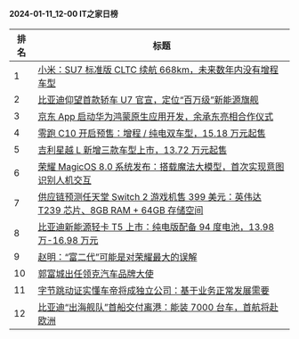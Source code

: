 #### 2024-01-11_12-00  IT之家日榜

| 排名 | 标题|
| --- | ---|
| 1 | [小米：SU7 标准版 CLTC 续航 668km，未来数年内没有增程车型](https://www.ithome.com/0/744/367.htm) |
| 2 | [比亚迪仰望首款轿车 U7 官宣，定位“百万级”新能源旗舰](https://www.ithome.com/0/744/447.htm) |
| 3 | [京东 App 启动华为鸿蒙原生应用开发，余承东亮相合作仪式](https://www.ithome.com/0/744/468.htm) |
| 4 | [零跑 C10 开启预售：增程 / 纯电双车型，15.18 万元起售](https://www.ithome.com/0/744/484.htm) |
| 5 | [吉利星越 L 新增三款车型上市，13.72 万元起售](https://www.ithome.com/0/744/481.htm) |
| 6 | [荣耀 MagicOS 8.0 系统发布：搭载魔法大模型，首次实现意图识别人机交互](https://www.ithome.com/0/744/421.htm) |
| 7 | [供应链预测任天堂 Switch 2 游戏机售 399 美元：英伟达 T239 芯片、8GB RAM + 64GB 存储空间](https://www.ithome.com/0/744/404.htm) |
| 8 | [比亚迪新能源轻卡 T5 上市：纯电版配备 94 度电池，13.98 万-16.98 万元](https://www.ithome.com/0/744/474.htm) |
| 9 | [赵明：“富二代”可能是对荣耀最大的误解](https://www.ithome.com/0/744/399.htm) |
| 10 | [郭富城出任领克汽车品牌大使](https://www.ithome.com/0/744/483.htm) |
| 11 | [字节跳动证实懂车帝将成独立公司：基于业务正常发展需要](https://www.ithome.com/0/744/427.htm) |
| 12 | [比亚迪“出海舰队”首船交付离港：能装 7000 台车，首航将赴欧洲](https://www.ithome.com/0/744/492.htm) |
